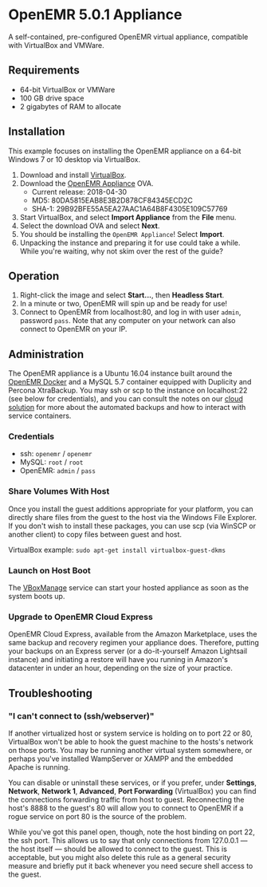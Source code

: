# OpenEMR 5.0.1 Appliance

A self-contained, pre-configured OpenEMR virtual appliance, compatible with VirtualBox and VMWare.

## Requirements

* 64-bit VirtualBox or VMWare
* 100 GB drive space
* 2 gigabytes of RAM to allocate

## Installation

This example focuses on installing the OpenEMR appliance on a 64-bit Windows 7 or 10 desktop via VirtualBox.

1. Download and install [VirtualBox](https://www.virtualbox.org/wiki/Downloads).
2. Download the [OpenEMR Appliance](https://downloads.sourceforge.net/openemr/OpenEMR-Appliance-5-0-1-1.ova) OVA.
   * Current release: 2018-04-30
   * MD5: 80DA5815EAB8E3B2D878CF84345ECD2C
   * SHA-1: 29B92BFE55A5EA27AAC1A64B8F4305E109C57769
3. Start VirtualBox, and select **Import Appliance** from the **File** menu.
4. Select the download OVA and select **Next**.
5. You should be installing the `OpenEMR Appliance`! Select **Import**.
6. Unpacking the instance and preparing it for use could take a while. While you're waiting, why not skim over the rest of the guide?

## Operation

1. Right-click the image and select **Start...**, then **Headless Start**.
2. In a minute or two, OpenEMR will spin up and be ready for use!
3. Connect to OpenEMR from localhost:80, and log in with user `admin`, password `pass`. Note that any computer on your network can also connect to OpenEMR on your IP.

## Administration

The OpenEMR appliance is a Ubuntu 16.04 instance built around the [OpenEMR Docker](https://hub.docker.com/r/openemr/openemr/) and a MySQL 5.7 container equipped with Duplicity and Percona XtraBackup. You may ssh or scp to the instance on localhost:22 (see below for credentials), and you can consult the notes on our [cloud solution](../lightsail/README.md) for more about the automated backups and how to interact with service containers.

### Credentials

* ssh: `openemr` / `openemr`
* MySQL: `root` / `root`
* OpenEMR: `admin` / `pass`

### Share Volumes With Host

Once you install the guest additions appropriate for your platform, you can directly share files from the guest to the host via the Windows File Explorer. If you don't wish to install these packages, you can use scp (via WinSCP or another client) to copy files between guest and host.

VirtualBox example: `sudo apt-get install virtualbox-guest-dkms`

### Launch on Host Boot

The [VBoxManage](https://www.virtualbox.org/manual/ch08.html#vboxmanage-autostart) service can start your hosted appliance as soon as the system boots up.

### Upgrade to OpenEMR Cloud Express

OpenEMR Cloud Express, available from the Amazon Marketplace, uses the same backup and recovery regimen your appliance does. Therefore, putting your backups on an Express server (or a do-it-yourself Amazon Lightsail instance) and initiating a restore will have you running in Amazon's datacenter in under an hour, depending on the size of your practice.

## Troubleshooting

### "I can't connect to (ssh/webserver)"

If another virtualized host or system service is holding on to port 22 or 80, VirtualBox won't be able to hook the guest machine to the hosts's network on those ports. You may be running another virtual system somewhere, or perhaps you've installed WampServer or XAMPP and the embedded Apache is running.

You can disable or uninstall these services, or if you prefer, under **Settings**, **Network**, **Network 1**, **Advanced**, **Port Forwarding** (VirtualBox) you can find the connections forwarding traffic from host to guest. Reconnecting the host's 8888 to the guest's 80 will allow you to connect to OpenEMR if a rogue service on port 80 is the source of the problem.

While you've got this panel open, though, note the host binding on port 22, the ssh port. This allows us to say that only connections from 127.0.0.1 &mdash; the host itself &mdash; should be allowed to connect to the guest. This is acceptable, but you might also delete this rule as a general security measure and briefly put it back whenever you need secure shell access to the guest.
